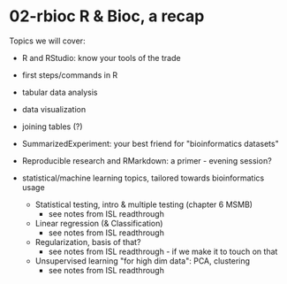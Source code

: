 # 02-rbioc R & Bioc, a recap

Topics we will cover:
- R and RStudio: know your tools of the trade
- first steps/commands in R
- tabular data analysis
- data visualization
- joining tables (?)
- SummarizedExperiment: your best friend for "bioinformatics datasets"

- Reproducible research and RMarkdown: a primer - evening session?

- statistical/machine learning topics, tailored towards bioinformatics usage
  - Statistical testing, intro & multiple testing (chapter 6 MSMB)
    - see notes from ISL readthrough
  - Linear regression (& Classification)
    - see notes from ISL readthrough
  - Regularization, basis of that?
    - see notes from ISL readthrough - if we make it to touch on that
  - Unsupervised learning "for high dim data": PCA, clustering
    - see notes from ISL readthrough